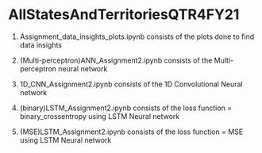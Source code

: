 # AllStatesAndTerritoriesQTR4FY21


1. Assignment_data_insights_plots.ipynb consists of the plots done to find data insights

2. (Multi-perceptron)ANN_Assignment2.ipynb consists of the Multi-perceptron neural network

3. 1D_CNN_Assignment2.ipynb consists of the 1D Convolutional Neural network

4. (binary)LSTM_Assignment2.ipynb consists of the loss function = binary_crossentropy using LSTM Neural network

5. (MSE)LSTM_Assignment2.ipynb consists of the loss function = MSE using LSTM Neural network
